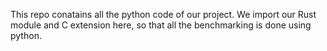 This repo conatains all the python code of our project. We import our Rust module and C extension here, so that all the benchmarking is done using python.
